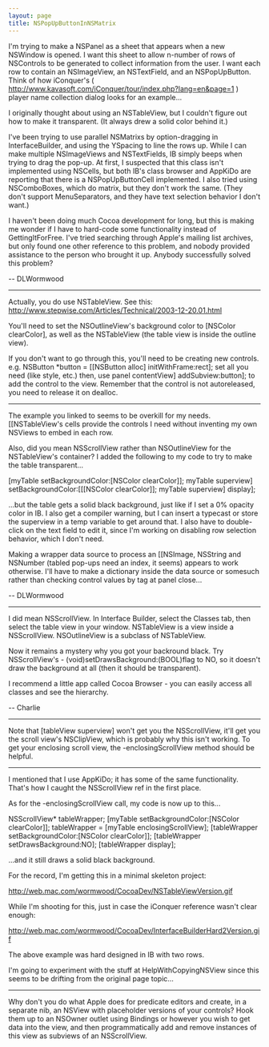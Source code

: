 ```yaml
---
layout: page
title: NSPopUpButtonInNSMatrix
---
```




I'm trying to make a NSPanel as a sheet that appears when a new NSWindow is opened. I want this sheet to allow n-number of rows of NSControl<nowiki/>s to be generated to collect information from the user. I want each row to contain an NSImageView, an NSTextField, and an NSPopUpButton. Think of how iConquer's ( http://www.kavasoft.com/iConquer/tour/index.php?lang=en&page=1 ) player name collection dialog looks for an example...

I originally thought about using an NSTableView, but I couldn't figure out how to make it transparent. (It always drew a solid color behind it.)

I've been trying to use parallel NSMatrix<nowiki/>s by option-dragging in InterfaceBuilder, and using the YSpacing to line the rows up. While I can make multiple NSImageView<nowiki/>s and NSTextField<nowiki/>s, IB simply beeps when trying to drag the pop-up. At first, I suspected that this class isn't implemented using NSCell<nowiki/>s, but both IB's class browser and AppKiDo are reporting that there is a NSPopUpButtonCell implemented. I also tried using NSComboBox<nowiki/>es, which do matrix, but they don't work the same. (They don't support MenuSeparators, and they have text selection behavior I don't want.)

I haven't been doing much Cocoa development for long, but this is making me wonder if I have to hard-code some functionality instead of GettingItForFree. I've tried searching through Apple's mailing list archives, but only found one other reference to this problem, and nobody provided assistance to the person who brought it up. Anybody successfully solved this problem?

-- DLWormwood



----
Actually, you do use NSTableView. See this: http://www.stepwise.com/Articles/Technical/2003-12-20.01.html

You'll need to set the NSOutlineView's background color to [NSColor clearColor], as well as the NSTableView (the table view is inside the outline view).

If you don't want to go through this, you'll need to be creating new controls. e.g. NSButton *button = [[NSButton alloc] initWithFrame:rect]; set all you need (like style, etc.) then, use panel contentView] addSubview:button]; to add the control to the view. Remember that the control is not autoreleased, you need to release it on dealloc.

----

The example you linked to seems to be overkill for my needs.  [[NSTableView's cells provide the controls I need without inventing my own NSView<nowiki/>s to embed in each row.

Also, did you mean NSScrollView rather than NSOutlineView for the NSTableView's container?  I added the following to my code to try to make the table transparent...

    
[myTable setBackgroundColor:[NSColor clearColor]];
myTable superview] setBackgroundColor:[[[NSColor clearColor]];
myTable superview] display];


...but the table gets a solid black background, just like if I set a 0% opacity color in IB. I also get a compiler warning, but I can insert a typecast or store the superview in a temp variable to get around that. I also have to double-click on the text field to edit it, since I'm working on disabling row selection behavior, which I don't need.

Making a wrapper data source to process an [[NSImage, NSString and NSNumber (tabled pop-ups need an index, it seems) appears to work otherwise. I'll have to make a dictionary inside the data source or somesuch rather than checking control values by tag at panel close...

-- DLWormwood


----

I did mean NSScrollView. In Interface Builder, select the Classes tab, then select the table view in your window. NSTableView is a view inside a NSScrollView. NSOutlineView is a subclass of NSTableView.

Now it remains a mystery why you got your backround black. Try NSScrollView's - (void)setDrawsBackground:(BOOL)flag to NO, so it doesn't draw the background at all (then it should be transparent).

I recommend a little app called Cocoa Browser - you can easily access all classes and see the hierarchy.

-- Charlie

----
Note that     [tableView superview] won't get you the NSScrollView, it'll get you the scroll view's NSClipView, which is probably why this isn't working. To get your enclosing scroll view, the     -enclosingScrollView method should be helpful.

----

I mentioned that I use AppKiDo; it has some of the same functionality.  That's how I caught the NSScrollView ref in the first place.

As for the     -enclosingScrollView call, my code is now up to this...

    
NSScrollView* tableWrapper;
[myTable setBackgroundColor:[NSColor clearColor]];
tableWrapper = [myTable enclosingScrollView];
[tableWrapper setBackgroundColor:[NSColor clearColor]];
[tableWrapper setDrawsBackground:NO];
[tableWrapper display];


...and it still draws a solid black background.

For the record, I'm getting this in a minimal skeleton project:

http://web.mac.com/wormwood/CocoaDev/NSTableViewVersion.gif

While I'm shooting for this, just in case the iConquer reference wasn't clear enough:

http://web.mac.com/wormwood/CocoaDev/InterfaceBuilderHard2Version.gif

The above example was hard designed in IB with two rows.

I'm going to experiment with the stuff at HelpWithCopyingNSView since this seems to be drifting from the original page topic...

----

Why don't you do what Apple does for predicate editors and create, in a separate nib, an NSView with placeholder versions of your controls?  Hook them up to an NSOwner outlet using Bindings or however you wish to get data into the view, and then programmatically add and remove instances of this view as subviews of an NSScrollView.

